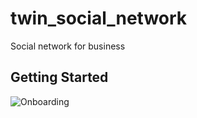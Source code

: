 # twin_social_network

Social network for business

## Getting Started

![Onboarding](https://user-images.githubusercontent.com/79140393/162065813-a3e6d6b6-dc52-47a3-86aa-603167b86e59.jpg)


